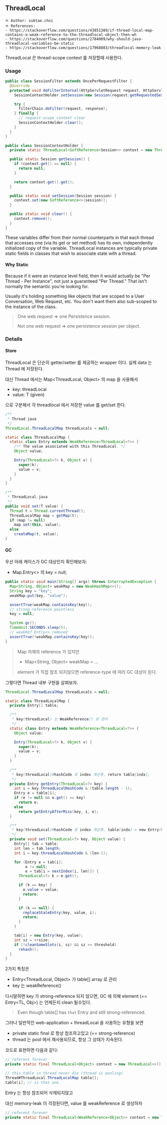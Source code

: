 ## ThreadLocal

```
ㅁ Author: suktae.choi
ㅁ References:
- https://stackoverflow.com/questions/43851389/if-thread-local-map-contains-a-weak-reference-to-the-threadlocal-object-then-wh
- https://stackoverflow.com/questions/2784009/why-should-java-threadlocal-variables-be-static
- https://stackoverflow.com/questions/17968803/threadlocal-memory-leak
```

ThreadLocal 은 thread-scope context 를 저장할때 사용한다.

### Usage

```java
public class SessionFilter extends OncePerRequestFilter {
  @Override
  protected void doFilterInternal(HttpServletRequest request, HttpServletResponse response, FilterChain filterChain) throws ServletException, IOException {    
    SessionContextHolder.setSession(new Session(request.getRequestedSessionId());

    try {
      filterChain.doFilter(request, response);
    } finally {
      // request-scope context clear
      SessionContextHolder.clear();
    }
  }
}
```

```java
public class SessionContextHolder {
  private static ThreadLocal<SoftReference<Session>> context = new ThreadLocal<>();

  public static Session getSession() {
    if (context.get() == null) {
      return null;
    }

    return context.get().get();
  }

  public static void setSession(Session session) {
    context.set(new SoftReference<>(session));
  }

  public static void clear() {
    context.remove();
  }
}
```

These variables differ from their normal counterparts in that each thread that accesses one (via its get or set method) has its own, independently initialized copy of the variable.
ThreadLocal instances are typically private static fields in classes that wish to associate state with a thread.

#### Why Static
Because if it were an instance level field, then it would actually be "Per Thread - Per Instance", not just a guaranteed "Per Thread." That isn't normally the semantic you're looking for.

Usually it's holding something like objects that are scoped to a User Conversation, Web Request, etc. You don't want them also sub-scoped to the instance of the class.

> One web request => one Persistence session.
>
> Not one web request => one persistence session per object.

### Details

#### Store

ThreadLocal 은 단순히 getter/setter 를 제공하는 wrapper 이다. 실제 data 는 Thread 에 저장된다.

대신 Thread 에서는 Map<ThreadLocal, Object> 의 map 을 사용해서

- key: threadLocal
- value: T (given)

으로 구분해서 각 threadlocal 에서 저장한 value 를 get/set 한다.

```java
/**
 * Thread.java
 */
ThreadLocal.ThreadLocalMap threadLocals = null;

static class ThreadLocalMap {
  static class Entry extends WeakReference<ThreadLocal<?>> {
    /** The value associated with this ThreadLocal. */
    Object value;

    Entry(ThreadLocal<?> k, Object v) {
      super(k);
      value = v;
    }
  }
}
```

```java
/**
 * ThreadLocal.java
 */
public void set(T value) {
  Thread t = Thread.currentThread();
  ThreadLocalMap map = getMap(t);
  if (map != null)
    map.set(this, value);
  else
    createMap(t, value);
}
```

#### GC

우선 아래 케이스가 GC 대상인지 확인해보자:

- Map.Entry<> 의 key = null;

```java
public static void main(String[] args) throws InterruptedException {
  Map<String, Object> weakMap = new WeakHashMap<>();
  String key = "key";
  weakMap.put(key, "value");

  assertTrue(weakMap.containsKey(key));
  // strong-reference pointless
  key = null;

  System.gc();
  TimeUnit.SECONDS.sleep(5);
  // weakRef Entry<> removed
  assertTrue(!weakMap.containsKey(key));
}
```

> Map 자체의 reference 가 있지만
>
> -   Map<String, Object> weakMap = ...
>
> element 가 직접 참조 되지않으면 reference-type 에 따라 GC 대상이 된다.

그렇다면 Thread 내부 구현을 살펴보자.

```java
ThreadLocal.ThreadLocalMap threadLocals = null;

static class ThreadLocalMap {
  private Entry[] table;

  /**
   * key(threadLocal) 는 WeakReference() 로 관리
   */
  static class Entry extends WeakReference<ThreadLocal<?>> {
    Object value;

    Entry(ThreadLocal<?> k, Object v) {
      super(k);
      value = v;
    }
  }
  
  /**
   * key(threadLocal)#hashCode 로 index 계산후, return table[indx];
   */
  private Entry getEntry(ThreadLocal<?> key) {
    int i = key.threadLocalHashCode & (table.length - 1);
    Entry e = table[i];
    if (e != null && e.get() == key)
      return e;
    else
      return getEntryAfterMiss(key, i, e);
  }

  /**
   * key(threadLocal)#hashCode 로 index 계산후, table[indx] = new Entry(k,v);
   */
  private void set(ThreadLocal<?> key, Object value) {
    Entry[] tab = table;
    int len = tab.length;
    int i = key.threadLocalHashCode & (len-1);

    for (Entry e = tab[i];
         e != null;
         e = tab[i = nextIndex(i, len)]) {
      ThreadLocal<?> k = e.get();

      if (k == key) {
        e.value = value;
        return;
      }

      if (k == null) {
        replaceStaleEntry(key, value, i);
        return;
      }
    }

    tab[i] = new Entry(key, value);
    int sz = ++size;
    if (!cleanSomeSlots(i, sz) && sz >= threshold)
      rehash();
  }
}
```

2가지 특징은

- Entry<ThreadLocal, Object> 가 table[] array 로 관리
- key 는 weakReference()

다시말하면 key 가 strong-reference 되지 않으면, GC 에 의해 element (== Entry<TL, Obj>) 는 언제든지 clean 될수있다.

> Even though table[] has `that` Entry and still strong-referenced.

그러나 일반적인 web-application + threadLocal 을 사용하는 유형을 보면

- private static final 로 항상 참조하고있고 (== strong-reference)
- thread 는 pool 에서 재사용되므로, 항상 그 상태가 지속된다.

코드로 표현하면 다음과 같다:

```java
// referent forever
private static final ThreadLocal<Object> context = new ThreadLocal<>();

// this table in thread never die (thread is pooling)
Thread#ThreadLocal.ThreadLocalMap table[];
table[i]; // is that one.
```

Entry 는 항상 참조되어 삭제되지않고

대신 memory-leak 이 걱정된다면, value 를 weakReference 로 생성하자

```java
// referent forever
private static final ThreadLocal<WeakReference<Object>> context = new ThreadLocal<>();

```







